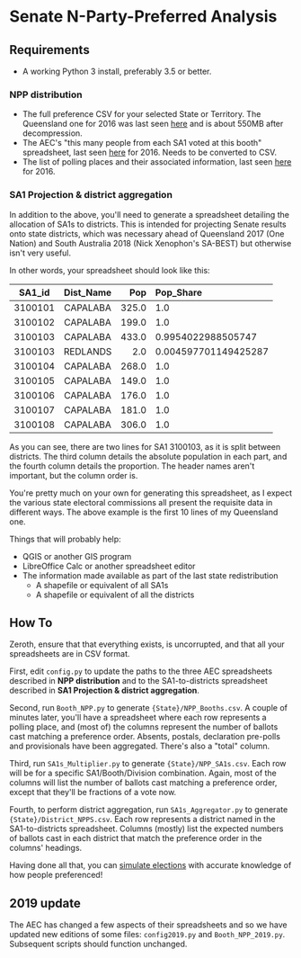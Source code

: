 # Senate N-Party-Preferred Analysis

## Requirements

- A working Python 3 install, preferably 3.5 or better.


### NPP distribution

- The full preference CSV for your selected State or Territory. The Queensland one for 2016 was last seen [here](http://results.aec.gov.au/20499/Website/External/aec-senate-formalpreferences-20499-QLD.zip) and is about 550MB after decompression.
- The AEC's "this many people from each SA1 voted at this booth" spreadsheet, last seen [here](http://aec.gov.au/Elections/Federal_Elections/2016/files/polling-place-by-sa1s-2016.xlsx) for 2016. Needs to be converted to CSV.
- The list of polling places and their associated information, last seen [here](http://results.aec.gov.au/20499/Website/Downloads/GeneralPollingPlacesDownload-20499.csv) for 2016.

### SA1 Projection & district aggregation

In addition to the above, you'll need to generate a spreadsheet detailing the allocation of SA1s to districts. This is intended for projecting Senate results onto state districts, which was necessary ahead of Queensland 2017 (One Nation) and South Australia 2018 (Nick Xenophon's SA-BEST) but otherwise isn't very useful.

In other words, your spreadsheet should look like this:

| SA1_id  | Dist_Name |  Pop  |      Pop_Share       |
| :-----: | :-------: | ----: | :------------------- |
| 3100101 | CAPALABA  | 325.0 |         1.0          |
| 3100102 | CAPALABA  | 199.0 |         1.0          |
| 3100103 | CAPALABA  | 433.0 |  0.9954022988505747  |
| 3100103 | REDLANDS  |  2.0  | 0.004597701149425287 |
| 3100104 | CAPALABA  | 268.0 |         1.0          |
| 3100105 | CAPALABA  | 149.0 |         1.0          |
| 3100106 | CAPALABA  | 176.0 |         1.0          |
| 3100107 | CAPALABA  | 181.0 |         1.0          |
| 3100108 | CAPALABA  | 306.0 |         1.0          |

As you can see, there are two lines for SA1 3100103, as it is split between districts. The third column details the absolute population in each part, and the fourth column details the proportion. The header names aren't important, but the column order is.

You're pretty much on your own for generating this spreadsheet, as I expect the various state electoral commissions all present the requisite data in different ways. The above example is the first 10 lines of my Queensland one.

Things that will probably help:

- QGIS or another GIS program
- LibreOffice Calc or another spreadsheet editor
- The information made available as part of the last state redistribution
    - A shapefile or equivalent of all SA1s
    - A shapefile or equivalent of all the districts


## How To

Zeroth, ensure that that everything exists, is uncorrupted, and that all your spreadsheets are in CSV format.

First, edit `config.py` to update the paths to the three AEC spreadsheets described in **NPP distribution** and to the SA1-to-districts spreadsheet described in **SA1 Projection & district aggregation**.

Second, run `Booth_NPP.py` to generate `{State}/NPP_Booths.csv`. A couple of minutes later, you'll have a spreadsheet where each row represents a polling place, and (most of) the columns represent the number of ballots cast matching a preference order. Absents, postals, declaration pre-polls and provisionals have been aggregated. There's also a "total" column.

Third, run `SA1s_Multiplier.py` to generate `{State}/NPP_SA1s.csv`. Each row will be for a specific SA1/Booth/Division combination. Again, most of the columns will list the number of ballots cast matching a preference order, except that they'll be fractions of a vote now.

Fourth, to perform district aggregation, run `SA1s_Aggregator.py` to generate `{State}/District_NPPS.csv`. Each row represents a district named in the SA1-to-districts spreadsheet. Columns (mostly) list the expected numbers of ballots cast in each district that match the preference order in the columns' headings.

Having done all that, you can [simulate elections](https://abjago.net/4PP-QLD-projections-from-senate-results/predictor.html) with accurate knowledge of how people preferenced!

## 2019 update

The AEC has changed a few aspects of their spreadsheets and so we have updated new editions of some files: `config2019.py` and `Booth_NPP_2019.py`. Subsequent scripts should function unchanged. 
